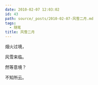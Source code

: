```yaml
---
date: 2010-02-07 12:03:02
id: 43
path: source/_posts/2010-02-07-风雪二月.md
tags:
  - 随笔
title: 风雪二月
---
```



烟火过境，



风雪来临。



然等意境？



不知所云。